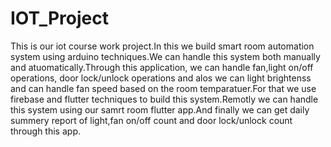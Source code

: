 # IOT_Project
This is our iot course work project.In this we build smart room automation system using arduino techniques.We can handle this system both manually and atuomatically.Through this application, we can handle fan,light on/off operations, door lock/unlock operations and alos we can light brightenss and can handle fan speed based on the room temparatuer.For that we use firebase and flutter techniques to build this system.Remotly we can handle this system using our samrt room flutter app.And finally we can get daily summery report of light,fan on/off count and door lock/unlock count through this app.
 
